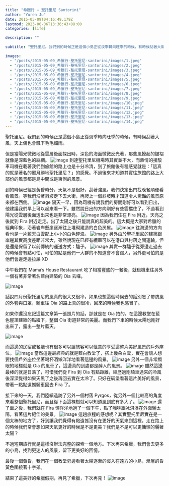 ```yaml
---
title: "希臘行 — 聖托里尼 Santorini"
author: "Yuren Ju"
date: 2015-05-09T04:16:49.179Z
lastmod: 2023-06-06T13:36:43+08:00
categories: [life]

description: ""

subtitle: "聖托里尼。我們到的時候正是這個小島正從淡季轉向旺季的時候，有時候刮著大風，天上偶也會飄下毛毛細雨。"

images:
  - "/posts/2015-05-09_希臘行-聖托里尼-santorini/images/1.jpeg"
  - "/posts/2015-05-09_希臘行-聖托里尼-santorini/images/2.jpeg"
  - "/posts/2015-05-09_希臘行-聖托里尼-santorini/images/3.jpeg"
  - "/posts/2015-05-09_希臘行-聖托里尼-santorini/images/4.jpeg"
  - "/posts/2015-05-09_希臘行-聖托里尼-santorini/images/5.jpeg"
  - "/posts/2015-05-09_希臘行-聖托里尼-santorini/images/6.jpeg"
  - "/posts/2015-05-09_希臘行-聖托里尼-santorini/images/7.jpeg"
  - "/posts/2015-05-09_希臘行-聖托里尼-santorini/images/8.jpeg"
  - "/posts/2015-05-09_希臘行-聖托里尼-santorini/images/9.jpeg"
  - "/posts/2015-05-09_希臘行-聖托里尼-santorini/images/10.jpeg"
  - "/posts/2015-05-09_希臘行-聖托里尼-santorini/images/11.jpeg"
  - "/posts/2015-05-09_希臘行-聖托里尼-santorini/images/12.jpeg"
  - "/posts/2015-05-09_希臘行-聖托里尼-santorini/images/13.jpeg"
  - "/posts/2015-05-09_希臘行-聖托里尼-santorini/images/14.jpeg"
---
```


聖托里尼。我們到的時候正是這個小島正從淡季轉向旺季的時候，有時候刮著大風，天上偶也會飄下毛毛細雨。

但是當陽光微微地從雲層後面探出時，深色的海面微微反光著，那些風撩起的皺褶就像是深藍色的絲綢。
![image](/posts/2015-05-09_希臘行-聖托里尼-santorini/images/1.jpeg#layoutTextWidth)
到達聖托里尼機場時其實並不大，而熱情的接駁車司機在載著我們到旅館的路上也是十分冷清，到了旅館後有種感覺就是：「這真的就是著名的蜜月勝地聖托里尼？」的感覺。不過後來才知道其實往旅館的路上大部份的風景都是島中間或是東側的風景。

到的時候已經是黃昏時分，天氣不是很好，刮著強風。我們決定出門找晚餐順便看看風景。等我們沿著斜坡走下去大街，再爬上一個斜坡時才知道令人驚豔的風景原來都在西側。
![image](/posts/2015-05-09_希臘行-聖托里尼-santorini/images/2.jpeg#layoutTextWidth)
隔天一早，因為司機有說我們的房間剛好可以看到日出，他建議我們早上可以起來看一下。雖然說日出的方向剛好有些雲擋住了，不過看到陽光從雲層後面透出來也是非常漂亮。
![image](/posts/2015-05-09_希臘行-聖托里尼-santorini/images/3.jpeg#layoutTextWidth)
因為我們住在 Fira 附近，天亮之後就到 Fira 附近走走。出了太陽之後只能說真的超美的。這大概是大家對希臘的經典印象，沿著岩岸懸崖逐漸往上堆砌建造的白色房屋。
![image](/posts/2015-05-09_希臘行-聖托里尼-santorini/images/4.jpeg#layoutTextWidth)
往海邊的方向看也是一片藍天白雲配上小小的白色碎浪。
![image](/posts/2015-05-09_希臘行-聖托里尼-santorini/images/5.jpeg#layoutTextWidth)
另外由於聖托里尼的建築跟岸邊其實高度差距非常大，雖然說現在已經有纜車可以在港口與村落之間運輸，但是還是保留了以前傳統的運送方式：驢子。
![image](/posts/2015-05-09_希臘行-聖托里尼-santorini/images/6.jpeg#layoutTextWidth)
其實一群驢子從旁邊走過去的時候會有點可怕，可怕的點是他們一大群的不知道會不會踢人，另外更可怕的是他們會邊走邊拉屎 XD

中午我們在 Mama’s House Restaurant 吃了相當豐盛的一餐後，就租機車往另外一個有著非常著名藍白建築的 Oia 去囉。

![image](/posts/2015-05-09_希臘行-聖托里尼-santorini/images/7.jpeg#layoutTextWidth)

話說四月份聖托里尼的風真的很大又很冷，如果也想這個時候去的話別忘了帶防風的外套與口罩，騎車往 Oia 的路上真的很冷，回來的時候我也感冒了。

如果你還沒忘記這篇文章第一張照片的話，那就是在 Oia 拍的。在這邊教堂在藍色屋頂建築的點綴下，整個 Oia 街道非常的美麗。而我們下車的時候太陽也剛好出來了，露出一整片藍天。

![image](/posts/2015-05-09_希臘行-聖托里尼-santorini/images/8.jpeg#layoutTextWidth)

而這邊的民宿或餐廳也有很多可以讓旅客可以愜意的享受這整片美好風景的戶外座位。
![image](/posts/2015-05-09_希臘行-聖托里尼-santorini/images/9.jpeg#layoutTextWidth)
當然這邊最經典的就是藍白教堂了，搭上幾朵白雲，實在會讓人想要找個戶外座位坐著喝杯酒懶洋洋地看著這邊的風景。
![image](/posts/2015-05-09_希臘行-聖托里尼-santorini/images/10.jpeg#layoutTextWidth)
另外一個非常顯眼的地標就是 Oia 的風車了，這邊真的到處都是醉人的風景。
![image](/posts/2015-05-09_希臘行-聖托里尼-santorini/images/11.jpeg#layoutTextWidth)
雖然這邊最棒的就是日落了，可惜我們從 Fira 到 Oia 有點距離，經歷過剛騎車過來的冷風後深深覺得如果天黑了之後再回去實在太冷了。只好在碉堡看著這片美好的風景，帶著一點點遺憾騎車回去 Fira 了。

接下來的一天，我們陸續造訪了另外一個村落 Pyrgos，從另外一個比較高的角度來看整個聖托里尼，而且從下面這棵樹就可以知道風到底有多大了。
![image](/posts/2015-05-09_希臘行-聖托里尼-santorini/images/12.jpeg#layoutTextWidth)
還了車之後，我們就在 Fira 懶洋洋地過了一個下午，點了咖啡跟冰淇淋在外面曬太陽，看著這片絕佳的美景。
![image](/posts/2015-05-09_希臘行-聖托里尼-santorini/images/13.jpeg#layoutTextWidth)
這趟旅程的感想呢？其實聖托里尼實在是一個太棒的地方了，好到讓我們覺得有點遺憾沒有在更好的天氣來到這裡。走在路上的時候我們常會想如果天氣更好的時候是不是更美？我們是不是可以更慵懶的曬著太陽？

不過短期旅行就是這樣沒辦法完整的探索一個地方。下次再來希臘，我們會去更多的小島，找到更迷人的風景，留下更美好的回憶。

最後一個黃昏，我們在一個教堂旁邊看著太陽逐漸的沒入在遠方的小島，漸層的昏黃色圍繞著十字架。

結束了這美好的希臘假期，再見了希臘，下次再見！
![image](/posts/2015-05-09_希臘行-聖托里尼-santorini/images/14.jpeg#layoutTextWidth)
